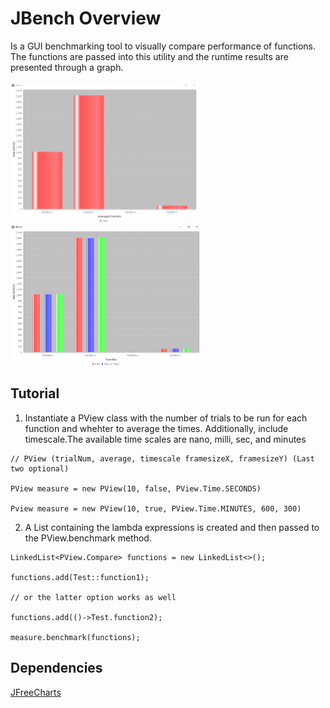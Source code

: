 # JBench Overview
Is a GUI benchmarking tool to visually compare performance of functions. The functions are passed into this utility and the runtime results are presented through a graph. 
<br><br>
![Screenshots](/screenshots/averaged.PNG)
![Screenshots](/screenshots/non-averaged.PNG)
## Tutorial
1. Instantiate a PView class with the number of trials to be run for each function and whehter to average the times. Additionally, include timescale.The available time scales are nano, milli, sec, and minutes

```
// PView (trialNum, average, timescale framesizeX, framesizeY) (Last two optional)

PView measure = new PView(10, false, PView.Time.SECONDS)

Pview measure = new PView(10, true, PView.Time.MINUTES, 600, 300) 

```


2. A List containing the lambda expressions is created and then passed to the PView.benchmark method.

```
LinkedList<PView.Compare> functions = new LinkedList<>();

functions.add(Test::function1);

// or the latter option works as well

functions.add(()->Test.function2);

measure.benchmark(functions);
```

## Dependencies
[JFreeCharts](https://github.com/jfree/jfreechart)
